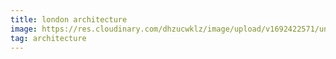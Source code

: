 ```yaml
---
title: london architecture
image: https://res.cloudinary.com/dhzucwklz/image/upload/v1692422571/untitled-38_pz0b0r.png
tag: architecture
---
```

